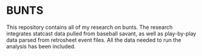 # BUNTS
This repository contains all of my research on bunts.  The research integrates statcast data pulled from baseball savant, as well as play-by-play data parsed from retrosheet event files.  All the data needed to run the analysis has been included.
